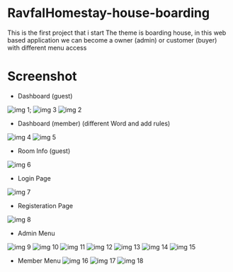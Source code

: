 # RavfalHomestay-house-boarding
This is the first project that i start
The theme is boarding house, in this web based application we can become a owner (admin) or customer (buyer) with different menu access

# Screenshot

- Dashboard (guest)

![img 1](Screenshot/db_guest.jpeg); ![img 3](Screenshot/ds_guest3.jpeg)
![img 2](Screenshot/ds_guest2.jpeg)


- Dashboard (member) (different Word and add rules)

![img 4](Screenshot/ds_member.jpeg)
![img 5](Screenshot/ds_member2.jpeg)

- Room Info (guest)

![img 6](Screenshot/roominfo_guest.jpeg)

- Login Page

![img 7](Screenshot/login_page.jpeg)

- Registeration Page

![img 8](Screenshot/mem_regis.jpeg)

- Admin Menu

![img 9](Screenshot/admin_db.jpeg)
![img 10](Screenshot/room_data.jpeg)
![img 11](Screenshot/update_room.jpeg)
![img 12](Screenshot/member_data.jpeg)
![img 13](Screenshot/booking_data.jpeg)
![img 14](Screenshot/payment_data.jpeg)
![img 15](Screenshot/report_data.jpeg)

- Member Menu
![img 16](Screenshot/roominfo_member.jpeg)
![img 17](Screenshot/booking_room.jpeg)
![img 18](Screenshot/payment.jpeg)
